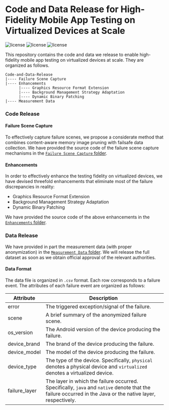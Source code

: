 # Code and Data Release for High-Fidelity Mobile App Testing on Virtualized Devices at Scale

![license](https://img.shields.io/badge/Platform-Android-green "Android")
![license](https://img.shields.io/badge/Version-Beta-yellow "Version")
![license](https://img.shields.io/badge/Licence-Apache%202.0-blue.svg "Apache")

This repository contains the code and data we release to enable high-fidelity mobile app testing on virtualized devices at scale.
They are organized as follows.

```
Code-and-Data-Release
|---- Failure Scene Capture
|---- Enhancements
      |---- Graphics Resource Format Extension
      |---- Background Management Strategy Adaptation
      |---- Dynamic Binary Patching
|---- Measurement Data
```

### Code Release

#### Failure Scene Capture

To effectively capture failure scenes, we propose a considerate method that combines content-aware memory image pruning with failsafe data collection.
We have provided the source code of the failure scene capture mechanisms in the [`Failure Scene Capture` folder](https://github.com/Android-Emulation-Testing/Code-and-Data-Release/tree/main/Failure%20Scene%20Capture).

#### Enhancements

In order to effectively enhance the testing fidelity on virtualized devices, we have devised threefold enhancements that eliminate most of the failure discrepancies in reality:

 * Graphics Resource Format Extension
 * Background Management Strategy Adaptation
 * Dynamic Binary Patching

We have provided the source code of the above enhancements in the [`Enhancements` folder](https://github.com/Android-Emulation-Testing/Code-and-Data-Release/tree/main/Enhancements).

### Data Release

We have provided in part the measurement data (with proper anonymization) in the [`Measurement Data` folder](https://github.com/Android-Emulation-Testing/Code-and-Data-Release/tree/main/Measurement%20Data). 
We will release the full dataset as soon as we obtain official approval of the relevant authorities.

#### Data Format

The data file is organized in `.csv` format. 
Each row corresponds to a failure event.
The attributes of each failure event are organized as follows:

|  Attribute   | Description  |
|  ----  | ----  |
| error  | The triggered exception/signal of the failure. |
| scene  | A brief summary of the anonymized failure scene. |
| os_version  | The Android version of the device producing the failure. |
| device_brand  | The brand of the device producing the failure. |
| device_model  | The model of the device producing the failure. |
| device_type  | The type of the device. Specifically, `physical` denotes a physical device and `virtualized` denotes a virtualized device. |
| failure_layer  | The layer in which the failure occurred. Specifically, `java` and `native` denote that the failure occurred in the Java or the native layer, respectively. |
